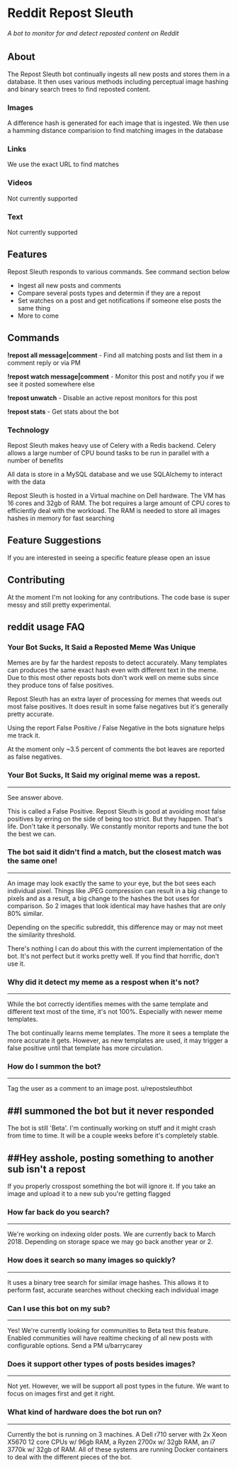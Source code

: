 # Reddit Repost Sleuth
###### A bot to monitor for and detect reposted content on Reddit

## About
The Repost Sleuth bot continually ingests all new posts and stores them in a database. It then uses various methods including perceptual image hashing and binary search trees to find reposted content.

### Images
A difference hash is generated for each image that is ingested. We then use a hamming distance comparision to find matching images in the database

### Links
We use the exact URL to find matches

### Videos
Not currently supported

### Text
Not currently supported

## Features
Repost Sleuth responds to various commands.  See command section below

* Ingest all new posts and comments
* Compare several posts types and determin if they are a repost
* Set watches on a post and get notifications if someone else posts the same thing
* More to come

## Commands
**!repost all message|comment** - Find all matching posts and list them in a comment reply or via PM

**!repost watch message|comment** - Monitor this post and notify you if we see it posted somewhere else

**!repost unwatch** - Disable an active repost monitors for this post

**!repost stats** - Get stats about the bot

### Technology

Repost Sleuth makes heavy use of Celery with a Redis backend.  Celery allows a large number of CPU bound tasks to be run in parallel with a number of benefits  

All data is store in a MySQL database and we use SQLAlchemy to interact with the data

Repost Sleuth is hosted in a Virtual machine on Dell hardware. The VM has 16 cores and 32gb of RAM.  The bot requires a large amount of CPU cores to efficiently deal with the workload.  The RAM is needed to store all images hashes in memory for fast searching

## Feature Suggestions
If you are interested in seeing a specific feature please open an issue 

## Contributing 

At the moment I'm not looking for any contributions. The code base is super messy and still pretty experimental. 




## reddit usage FAQ
### Your Bot Sucks, It Said a Reposted Meme Was Unique
Memes are by far the hardest reposts to detect accurately. Many templates can produces the same exact hash even with different text in the meme. Due to this most other reposts bots don't work well on meme subs since they produce tons of false positives.

Repost Sleuth has an extra layer of processing for memes that weeds out most false positives. It does result in some false negatives but it's generally pretty accurate.

Using the report False Positive / False Negative in the bots signature helps me track it.

At the moment only ~3.5 percent of comments the bot leaves are reported as false negatives.

### Your Bot Sucks, It Said my original meme was a repost. 
---
See answer above. 

This is called a False Positive.  Repost Sleuth is good at avoiding most false positives by erring on the side of being too strict.  But they happen.  That's life.  Don't take it personally. We constantly monitor reports and tune the bot the best we can. 

### The bot said it didn't find a match, but the closest match was the same one!
---
An image may look exactly the same to your eye, but the bot sees each individual pixel. Things like JPEG compression can result in a big change to pixels and as a result, a big change to the hashes the bot uses for comparison. So 2 images that look identical may have hashes that are only 80% similar. 

Depending on the specific subreddit, this difference may or may not meet the similarity threshold. 

There's nothing I can do about this with the current implementation of the bot. It's not perfect but it works pretty well.  If you find that horrific, don't use it. 

### Why did it detect my meme as a respost when it's not?
---
While the bot correctly identifies memes with the same template and different text most of the time, it's not 100%.  Especially with newer meme templates. 

The bot continually learns meme templates.  The more it sees a template the more accurate it gets.  However, as new templates are used, it may trigger a false positive until that template has more circulation. 

### How do I summon the bot?
---
Tag the user as a comment to an image post.  u/repostsleuthbot

##I summoned the bot but it never responded
---
The bot is still 'Beta'.  I'm continually working on stuff and it might crash from time to time. It will be a couple weeks before it's completely stable. 

##Hey asshole, posting something to another sub isn't a repost
---
If you properly crosspost something the bot will ignore it. If you take an image and upload it to a new sub you're getting flagged

### How far back do you search?
---
We're working on indexing older posts.  We are currently back to March 2018. Depending on storage space we may go back another year or 2. 

### How does it search so many images so quickly?
---
It uses a binary tree search for similar image hashes.  This allows it to perform fast, accurate searches without checking each individual image

### Can I use this bot on my sub?
---
Yes! We're currently looking for communities to Beta test this feature.  Enabled communities will have realtime checking of all new posts with configurable options. Send a PM u/barrycarey

### Does it support other types of posts besides images?
---
Not yet.  However, we will be support all post types in the future. We want to focus on images first and get it right.

### What kind of hardware does the bot run on? 
---
Currently the bot is running on 3 machines. A Dell r710 server with 2x Xeon X5670 12 core CPUs w/ 96gb RAM, a Ryzen 2700x w/ 32gb RAM, an i7 3770k w/ 32gb of RAM. All of these systems are running Docker containers to deal with the different pieces of the bot. 
